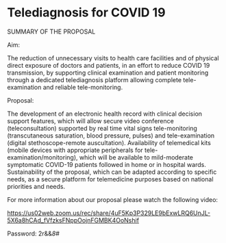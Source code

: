 # Telediagnosis for COVID 19

SUMMARY OF THE PROPOSAL

Aim: 

The reduction of unnecessary visits to health care facilities and of physical direct exposure of doctors and patients, in an effort to reduce COVID 19 transmission, by supporting clinical examination and patient monitoring through a dedicated telediagnosis platform allowing complete tele-examination and reliable tele-monitoring. 

Proposal: 

The development of an electronic health record with clinical decision support features, which will allow secure video conference (teleconsultation) supported by real time vital signs tele-monitoring (transcutaneous saturation, blood pressure, pulses) and tele-examination (digital stethoscope-remote auscultation). Availability of telemedical kits (mobile devices with appropriate peripherals for tele-examination/monitoring), which will be available to mild-moderate symptomatic COVID-19 patients followed in home or in hospital wards. Sustainability of the proposal, which can be adapted according to specific needs, as a secure platform for telemedicine purposes based on national priorities and needs. 

For more information about our proposal please watch the following video:

https://us02web.zoom.us/rec/share/4uF5Kp3P329LE9bExwLRQ6UnJL-5X6a8hCAd_fVfzksFNppOojnFGMBK4OoNshif 

Password: 2r&&*8*# 

